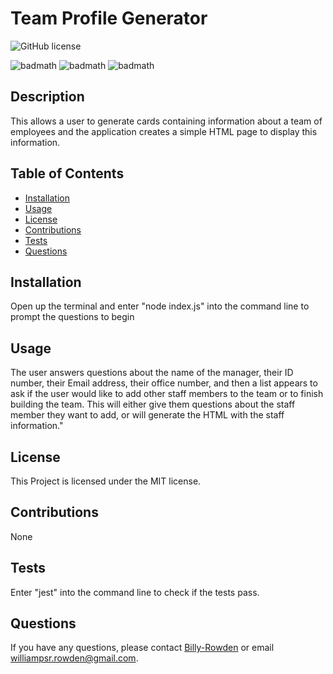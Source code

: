 # Team Profile Generator

![GitHub license](https://img.shields.io/badge/license-MIT-orange.svg)

![badmath](https://img.shields.io/badge/Javascript-77.1%-blue)
![badmath](https://img.shields.io/badge/HTML-21.1%-orange)
![badmath](https://img.shields.io/badge/CSS-1.8%-purple)


## Description
This allows a user to generate cards containing information about a team of employees and the application creates a simple HTML page to display this information.

## Table of Contents
- [Installation](#installation)
- [Usage](#usage)
- [License](#license)
- [Contributions](#contributions)
- [Tests](#tests)
- [Questions](#questions)

## Installation
Open up the terminal and enter "node index.js" into the command line to prompt the questions to begin

## Usage
The user answers questions about the name of the manager, their ID number, their Email address, their office number, and then a list appears to ask if the user would like to add other staff members to the team or to finish building the team. This will either give them questions about the staff member they want to add, or will generate the HTML with the staff information."

## License
This Project is licensed under the MIT license.

## Contributions
None

## Tests
Enter "jest" into the command line to check if the tests pass.

## Questions
If you have any questions, please contact [Billy-Rowden](https://github.com/Billy-Rowden) or email williampsr.rowden@gmail.com.
